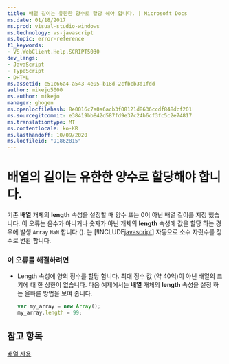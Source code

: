 ```yaml
---
title: 배열 길이는 유한한 양수로 할당 해야 합니다. | Microsoft Docs
ms.date: 01/18/2017
ms.prod: visual-studio-windows
ms.technology: vs-javascript
ms.topic: error-reference
f1_keywords:
- VS.WebClient.Help.SCRIPT5030
dev_langs:
- JavaScript
- TypeScript
- DHTML
ms.assetid: c51c66a4-a543-4e95-b18d-2cfbcb3d1fdd
author: mikejo5000
ms.author: mikejo
manager: ghogen
ms.openlocfilehash: 8e0016c7a0a6acb3f08121d8636ccdf848dcf201
ms.sourcegitcommit: e38419bb842d587fd9e37c24b6cf3fc5c2e74817
ms.translationtype: MT
ms.contentlocale: ko-KR
ms.lasthandoff: 10/09/2020
ms.locfileid: "91862815"
---
```

# <a name="array-length-must-be-assigned-a-finite-positive-number"></a>배열의 길이는 유한한 양수로 할당해야 합니다.
기존 **배열** 개체의 **length** 속성을 설정할 때 양수 또는 0이 아닌 배열 길이를 지정 했습니다. 이 오류는 음수가 아니거나 숫자가 아닌 개체의 **length** 속성에 값을 할당 하는 경우에 발생 `Array` `NaN` 합니다 (). 는 [!INCLUDE[javascript](../../javascript/includes/javascript-md.md)] 자동으로 소수 자릿수를 정수로 변환 합니다.  
  
### <a name="to-correct-this-error"></a>이 오류를 해결하려면  
  
- Length 속성에 양의 정수를 할당 합니다. 최대 정수 값 (약 40억)이 아닌 배열의 크기에 대 한 상한이 없습니다. 다음 예제에서는 **배열** 개체의 **length** 속성을 설정 하는 올바른 방법을 보여 줍니다.  
  
    ```JavaScript  
    var my_array = new Array();  
    my_array.length = 99;  
    ```  
  
## <a name="see-also"></a>참고 항목  
 [배열 사용](https://developer.mozilla.org/docs/Learn/JavaScript/First_steps/Arrays)